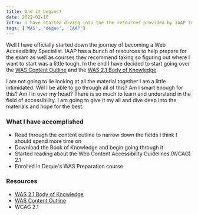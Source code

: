 ```yaml
---
title: And it begins!
date: 2022-02-10
intro: I have started diving into the the resources provided by IAAP to try and layout how and what I should study the material.
tags: ['WAS', 'deque', 'IAAP']
---
```


Well I have officially started down the journey of becoming a Web Accessibility Specialist. IAAP has a bunch of resources to help prepare for the exam as well as courses they recommend taking so figuring out where I want to start was a little tough. In the end I have decided to start going over the [WAS Content Outline](https://www.accessibilityassociation.org/s/was-credential-content-outline) and the [ WAS 2.1 Body of Knowledge](https://www.accessibilityassociation.org/resource/WAS_Certification_FInal_2020_FINAL). 

I am not going to lie looking at all the material together I am a little intimidated. Will I be able to go through all of this? Am I smart enough for this? Am I in over my head? There is so much to learn and understand in the field of accessibility. I am going to give it my all and dive deep into the materials and hope for the best. 

### What I have accomplished
* Read through the content outline to narrow down the fields I think I should spend more time on
* Download the Book of Knowledge and begin going through it
* Started reading about the Web Content Accessibility Guidelines (WCAG) 2.1
* Enrolled in Deque's WAS Preparation course

### Resources
* [ WAS 2.1 Body of Knowledge](https://www.accessibilityassociation.org/resource/WAS_Certification_FInal_2020_FINAL)
* [WAS Content Outline](https://www.accessibilityassociation.org/s/was-credential-content-outline)
* WCAG 2.1